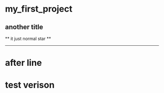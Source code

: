# my_first_project
## another title 

** it just normal star **

--- 
# after line 

# test verison 

